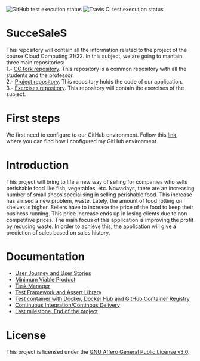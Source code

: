 ![GitHub test execution status](https://github.com/samius1/succesales/actions/workflows/upload_image_to_github_container_registry.yml/badge.svg?branch=main)
![Travis CI test execution status](https://api.travis-ci.com/Samius1/SucceSaleS.svg?branch=main)
# SucceSaleS
This repository will contain all the information related to the project of the course Cloud Computing 21/22. In this subject, we are going to mantain three main repositories:  
1.- [CC fork repository](https://github.com/Samius1/CC-21-22). This repository is a common repository with all the students and the professor.  
2.- [Project repository](https://github.com/Samius1/SucceSaleS). This repository holds the code of our application.  
3.- [Exercises repository](https://github.com/Samius1/CC2122-Exercises). This repository will contain the exercises of the subject.  


# First steps
We first need to configure to our GitHub environment. Follow this [link](./docs/firstSteps.md), where you can find how I configured my GitHub environment.

# Introduction
This project will bring to life a new way of selling for companies who sells perishable food like fish, vegetables, etc. Nowadays, there are an increasing number of small shops specialising in selling perishable food. This increase has arrised a new problem, waste. Lately, the amount of food rotting on shelves is higher. Sellers have to increase the price of the food to keep their business running. This price increase ends up in losing clients due to non competitive prices. The main focus of this application is improving the profit by reducing waste. In order to achieve this, the application will give a prediction of sales based on sales history. 

# Documentation
- [User Journey and User Stories](./docs/userJourney.md)
- [Minimum Viable Product](./docs/pmv.md)
- [Task Manager](./docs/taskManager.md)
- [Test Framework and Assert Library](./docs/testFramework.md)
- [Test container with Docker, Docker Hub and GitHub Container Registry](./docs/docker.md)
- [Continuous Integration/Continous Delivery](./docs/cicd.md)
- [Last milestone. End of the project](./docs/eop.md)

# License
This project is licensed under the [GNU Affero General Public License v3.0](./LICENSE).
